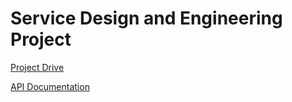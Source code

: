 # Service Design and Engineering Project

[Project Drive](https://drive.google.com/drive/folders/1NWlMRPm5GTGc0NK7lMR7xTtEHwBBa3tu?usp=sharing)

[API Documentation](https://app.swaggerhub.com/apis/MassimoMengarda/SDE-project/1.0.0)
